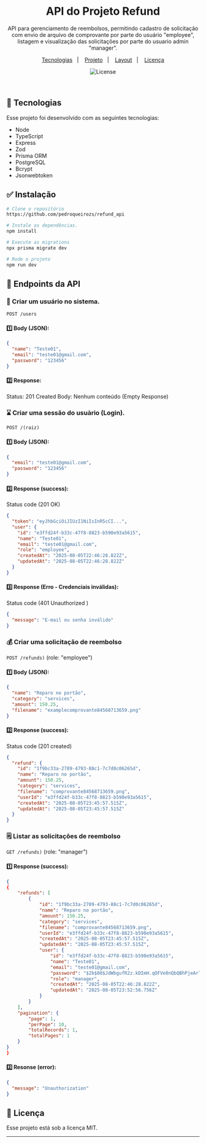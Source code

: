 <h1 align="center">API do Projeto Refund</h1>

<p align="center">
API para gerenciamento de reembolsos, permitindo cadastro de solicitação com envio de arquivo de comprovante por parte do usuário "employee", listagem e visualização das solicitações por parte do usuario admin "manager".

<br/>
<p align="center">
  <a href="#-tecnologias">Tecnologias</a>&nbsp;&nbsp;&nbsp;|&nbsp;&nbsp;&nbsp;
  <a href="#-projeto">Projeto</a>&nbsp;&nbsp;&nbsp;|&nbsp;&nbsp;&nbsp;
  <a href="#-layout">Layout</a>&nbsp;&nbsp;&nbsp;|&nbsp;&nbsp;&nbsp;
  <a href="#memo-licença">Licença</a>
</p>

<p align="center">
  <img alt="License" src="https://img.shields.io/static/v1?label=license&message=MIT&color=49AA26&labelColor=000000">
</p>

<br>

## 🚀 Tecnologias

Esse projeto foi desenvolvido com as seguintes tecnologias:

- Node
- TypeScript
- Express
- Zod
- Prisma ORM
- PostgreSQL
- Bcrypt
- Jsonwebtoken

## ✅ Instalação

```bash
# Clone o repositório
https://github.com/pedroqueirozs/refund_api

# Instale as dependências.
npm install

# Execute as migrations 
npx prisma migrate dev

# Rode o projeto
npm run dev
```

## 📝 Endpoints da API

### 👤 Criar um usuário no sistema.

`POST /users`

#### 1️⃣ Body (JSON):

```json
{
  "name": "Teste01",
  "email": "teste01@gmail.com",
  "password": "123456"
}
```

#### 2️⃣ Response:

Status: 201 Created
Body: Nenhum conteúdo (Empty Response)

### ⌛ Criar uma sessão do usuàrio (Login).

`POST /(raiz)`

#### 1️⃣ Body (JSON):

```json
{
  "email": "teste01@gmail.com",
  "password": "123456"
}
```

#### 2️⃣ Response (success):

Status code (201 OK)

```json
{
  "token": "eyJhbGciOiJIUzI1NiIsInR5cCI...",
  "user": {
    "id": "e3ffd24f-b33c-47f8-8823-b590e93a5615",
    "name": "Teste01",
    "email": "teste01@gmail.com",
    "role": "employee",
    "createdAt": "2025-08-05T22:46:28.822Z",
    "updatedAt": "2025-08-05T22:46:28.822Z"
  }
}
```

#### 3️⃣ Response (Erro - Credenciais inválidas):

Status code (401 Unauthorized )

```json
{
  "message": "E-mail ou senha inválido"
}
```

### 💰 Criar uma solicitação de reembolso

`POST /refunds)` (role: "employee")

#### 1️⃣ Body (JSON):

```json
{
  "name": "Reparo no portão",
  "category": "services",
  "amount": 150.25,
  "filename": "examplecomprovante84568713659.png"
}
```

#### 2️⃣ Response (success):

Status code (201 created)

```json
{
  "refund": {
    "id": "1f9bc33a-2789-4793-88c1-7c7d0c06265d",
    "name": "Reparo no portão",
    "amount": 150.25,
    "category": "services",
    "filename": "comprovante84568713659.png",
    "userId": "e3ffd24f-b33c-47f8-8823-b590e93a5615",
    "createdAt": "2025-08-05T23:45:57.515Z",
    "updatedAt": "2025-08-05T23:45:57.515Z"
  }
}
```

### 🗒 Listar as solicitações de reembolso

`GET /refunds)` (role: "manager")

#### 1️⃣ Response (success):

```json
{
{
	"refunds": [
		{
			"id": "1f9bc33a-2789-4793-88c1-7c7d0c06265d",
			"name": "Reparo no portão",
			"amount": 150.25,
			"category": "services",
			"filename": "comprovante84568713659.png",
			"userId": "e3ffd24f-b33c-47f8-8823-b590e93a5615",
			"createdAt": "2025-08-05T23:45:57.515Z",
			"updatedAt": "2025-08-05T23:45:57.515Z",
			"user": {
				"id": "e3ffd24f-b33c-47f8-8823-b590e93a5615",
				"name": "Teste01",
				"email": "teste01@gmail.com",
				"password": "$2b$08$JdWbgufR2z.kDImH.qOFVe0nQbQBhPjeArlGDGZsTL/qAvQIKNDOO",
				"role": "manager",
				"createdAt": "2025-08-05T22:46:28.822Z",
				"updatedAt": "2025-08-05T23:52:56.756Z"
			}
		}
	],
	"pagination": {
		"page": 1,
		"perPage": 10,
		"totalRecords": 1,
		"totalPages": 1
	}
}
}
```

#### 2️⃣ Resonse (error):

```json
{
  "message": "Unauthorization"
}
```

## :memo: Licença

Esse projeto está sob a licença MIT.

---
